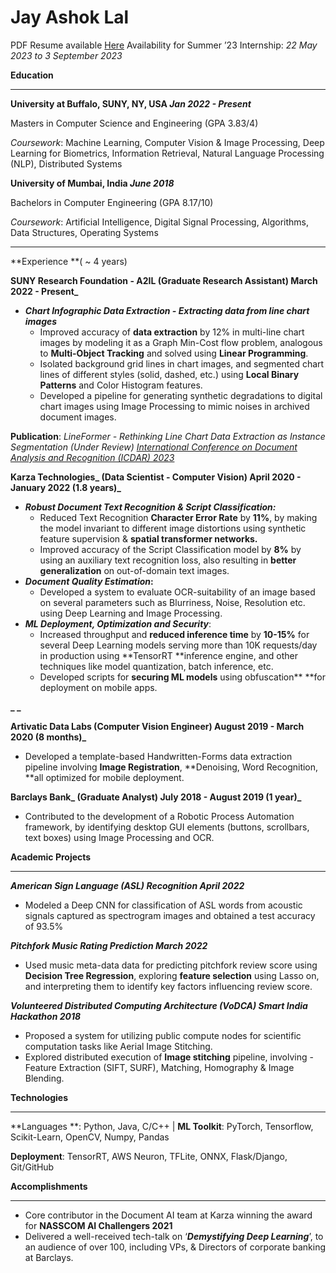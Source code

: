 # Jay Ashok Lal

PDF Resume available [Here]()
Availability for Summer ’23 Internship: _22 May 2023 to 3 September 2023_

**Education**


---

**University at Buffalo, SUNY,  NY, USA 	_Jan 2022 - Present_**

Masters in Computer Science and Engineering 	(GPA 3.83/4)

_Coursework_: Machine Learning, Computer Vision & Image Processing, Deep Learning for Biometrics, Information Retrieval, Natural Language Processing (NLP), Distributed Systems

**University of Mumbai, India	_June 2018_**

Bachelors in Computer Engineering 	(GPA 8.17/10)

_Coursework_: Artificial Intelligence, Digital Signal Processing, Algorithms, Data Structures, Operating Systems


---

**Experience	**( ~ 4 years)

**SUNY Research Foundation - A2IL (Graduate Research Assistant)	March  2022 - Present_**



* **_Chart Infographic Data Extraction  - Extracting data from line chart images_**
    * Improved accuracy of **data extraction** by 12% in multi-line chart images by modeling it as a Graph Min-Cost flow problem, analogous to **Multi-Object Tracking** and solved using **Linear Programming**.
    * Isolated background grid lines in chart images, and segmented chart lines of different styles (solid, dashed, etc.) using **Local Binary Patterns** and Color Histogram features.
    * Developed a pipeline for generating synthetic degradations to digital chart images using Image Processing to mimic noises in archived document images.

**Publication**: _LineFormer - Rethinking Line Chart Data Extraction as Instance Segmentation (Under Review) [International Conference on Document Analysis and Recognition (ICDAR) 2023](https://icdar2023.org/)_

**Karza Technologies_ (Data Scientist - Computer Vision)	April 2020 - January  2022 (1.8 years)_**



* **_Robust Document Text Recognition & Script Classification:_**
    * Reduced Text Recognition **Character Error Rate** by **11%**, by making the model invariant to different image distortions using synthetic feature supervision & **spatial transformer networks.**
    * Improved accuracy of the Script Classification model by **8%** by using an auxiliary text recognition loss, also resulting in **better generalization** on out-of-domain text images.
* **_Document Quality Estimation_:**
    * Developed a system to evaluate OCR-suitability of an image based on several parameters such as Blurriness, Noise, Resolution etc. using Deep Learning and Image Processing.
* **_ML Deployment, Optimization and Security_**: 
    * Increased throughput and **reduced inference time** by **10-15%** for several Deep Learning models serving more than 10K requests/day in production using **TensorRT **inference engine, and other techniques like model quantization, batch inference, etc.
    * Developed scripts for **securing ML models** using obfuscation** **for deployment on mobile apps.

**_	_**

**Artivatic Data Labs (Computer Vision Engineer)	August 2019 - March  2020 (8 months)_**

*  Developed a template-based Handwritten-Forms data extraction pipeline involving **Image Registration**, **Denoising, Word Recognition, **all optimized for mobile deployment.

**Barclays Bank_ (Graduate Analyst)	July 2018 - August  2019 (1 year)_**



*  Contributed to the development of a Robotic Process Automation framework, by identifying desktop GUI elements (buttons, scrollbars, text boxes) using Image Processing and OCR.

**Academic Projects**


---

**_American Sign Language (ASL) Recognition	April 2022_**



* Modeled a Deep CNN for classification of ASL words from acoustic signals captured as spectrogram images and obtained a test accuracy of 93.5%

**_Pitchfork Music Rating Prediction	March 2022_**



* Used music meta-data data for predicting pitchfork review score using **Decision Tree Regression**, exploring **feature selection** using Lasso on, and interpreting them to identify key factors influencing review score.

**_Volunteered Distributed Computing Architecture (VoDCA)	Smart India Hackathon 2018_**



* Proposed a system for utilizing public compute nodes for scientific computation tasks like Aerial Image Stitching.
* Explored distributed execution of **Image stitching** pipeline, involving - Feature Extraction (SIFT, SURF), Matching, Homography & Image Blending.

**Technologies**

---


**Languages **: Python, Java, C/C++  | **ML Toolkit**: PyTorch, Tensorflow, Scikit-Learn, OpenCV, Numpy, Pandas

**Deployment**: TensorRT, AWS Neuron, TFLite, ONNX, Flask/Django, Git/GitHub

**Accomplishments**


---



* Core contributor in the Document AI team at Karza winning the award for **NASSCOM AI Challengers 2021**
* Delivered a well-received tech-talk on ‘**_Demystifying Deep Learning_**’, to an audience of over 100, including VPs, & Directors of corporate banking at Barclays.
